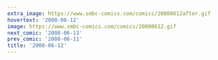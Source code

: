 ```yaml
---
extra_image: https://www.smbc-comics.com/comics/20080612after.gif
hovertext: '2008-06-12'
image: https://www.smbc-comics.com/comics/20080612.gif
next_comic: '2008-06-13'
prev_comic: '2008-06-11'
title: '2008-06-12'
---
```


